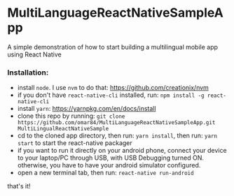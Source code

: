 # MultiLanguageReactNativeSampleApp
A simple demonstration of how to start building a multilingual mobile app using React Native

### Installation:
- install `node`. I use `nvm` to do that: https://github.com/creationix/nvm
- if you don't have `react-native-cli` installed, run: `npm install -g react-native-cli`
- install `yarn`: https://yarnpkg.com/en/docs/install
- clone this repo by running: `git clone https://github.com/omar84/MultiLanguageReactNativeSampleApp.git MultiLingualReactNativeSample`
- cd to the cloned app directory, then run: `yarn install`, then run: `yarn start` to start the react-native packager
- if you want to run it directly on your android phone, connect your device to your laptop/PC through USB, with USB Debugging turned ON. otherwise, you have to have your android simulator configured.
- open a new terminal tab, then run: `react-native run-android`

that's it!
